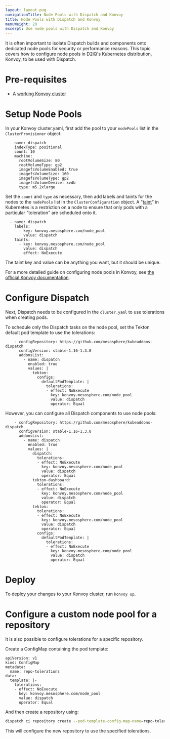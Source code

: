 ```yaml
---
layout: layout.pug
navigationTitle: Node Pools with Dispatch and Konvoy
title: Node Pools with Dispatch and Konvoy
menuWeight: 20
excerpt: Use node pools with Dispatch and Konvoy
---
```


It is often important to isolate Dispatch builds and components onto dedicated
node pools for security or performance reasons. This topic covers how to
configure node pools in D2iQ's Kubernetes distribution, Konvoy, to be used with
Dispatch.

# Pre-requisites

* A [working Konvoy cluster](https://docs.d2iq.com/dkp/konvoy/latest/install/)

# Setup Node Pools

In your Konvoy cluster.yaml, first add the pool to your `nodePools` list in the `ClusterProvisioner` object:

```
  - name: dispatch
    indexType: positional
    count: 10
    machine:
      rootVolumeSize: 80
      rootVolumeType: gp2
      imagefsVolumeEnabled: true
      imagefsVolumeSize: 160
      imagefsVolumeType: gp2
      imagefsVolumeDevice: xvdb
      type: m5.2xlarge
```

Set the `count` and `type` as necessary, then add labels and taints for the nodes to the `nodePools` list in the
`ClusterConfiguration` object. A "[taint](https://kubernetes.io/docs/concepts/scheduling-eviction/taint-and-toleration/)" in Kubernetes is a restriction
on a node to ensure that only pods with a particular "toleration" are scheduled onto it.

```
  - name: dispatch
    labels:
      - key: konvoy.mesosphere.com/node_pool
        value: dispatch
    taints:
      - key: konvoy.mesosphere.com/node_pool
        value: dispatch
        effect: NoExecute
```

The taint key and value can be anything you want, but it should be unique.

For a more detailed guide on configuring node pools in Konvoy, see [the official Konvoy documentation](https://docs.d2iq.com/dkp/konvoy/latest/install/node-pools/).

# Configure Dispatch

Next, Dispatch needs to be configured in the `cluster.yaml` to use tolerations when creating pods.

To schedule only the Dispatch tasks on the node pool, set the Tekton default pod template to use the
tolerations:

```
    - configRepository: https://github.com/mesosphere/kubeaddons-dispatch
      configVersion: stable-1.16-1.3.0
      addonsList:
        - name: dispatch
          enabled: true
          values: |
            tekton:
              configs:
                defaultPodTemplate: |
                  tolerations:
                  - effect: NoExecute
                    key: konvoy.mesosphere.com/node_pool
                    value: dispatch
                    operator: Equal
```

However, you can configure all Dispatch components to use node pools:

```
    - configRepository: https://github.com/mesosphere/kubeaddons-dispatch
      configVersion: stable-1.16-1.3.0
      addonsList:
        - name: dispatch
          enabled: true
          values: |
            dispatch:
              tolerations:
              - effect: NoExecute
                key: konvoy.mesosphere.com/node_pool
                value: dispatch
                operator: Equal
            tekton-dashboard:
              tolerations:
              - effect: NoExecute
                key: konvoy.mesosphere.com/node_pool
                value: dispatch
                operator: Equal
            tekton:
              tolerations:
              - effect: NoExecute
                key: konvoy.mesosphere.com/node_pool
                value: dispatch
                operator: Equal
              configs:
                defaultPodTemplate: |
                  tolerations:
                  - effect: NoExecute
                    key: konvoy.mesosphere.com/node_pool
                    value: dispatch
                    operator: Equal
```

# Deploy

To deploy your changes to your Konvoy cluster, run `konvoy up`.

# Configure a custom node pool for a repository

It is also possible to configure tolerations for a specific repository.

Create a ConfigMap containing the pod template:

```
apiVersion: v1
kind: ConfigMap
metadata:
  name: repo-tolerations
data:
  template: |-
    tolerations:
    - effect: NoExecute
      key: konvoy.mesosphere.com/node_pool
      value: dispatch
      operator: Equal
```

And then create a repository using:

```bash
dispatch ci repository create --pod-template-config-map-name=repo-tolerations --pod-template-config-map-key=template
```

This will configure the new repository to use the specified tolerations.
